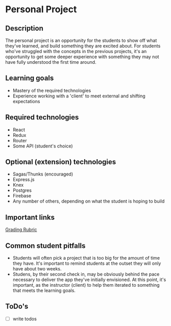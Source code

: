 # Personal Project

## Description

The personal project is an opportunity for the students to show off what they've
learned, and build something they are excited about. For students who've
struggled with the concepts in the previous projects, it's an opportunity to get
some deeper experience with something they may not have fully understood the
first time around.

## Learning goals

- Mastery of the required technologies
- Experience working with a 'client' to meet external and shifting expectations

## Required technologies

- React
- Redux
- Router
- Some API (student's choice)

## Optional (extension) technologies

- Sagas/Thunks (encouraged)
- Express.js
- Knex
- Postgres
- Firebase
- Any number of others, depending on what the student is hoping to build

## Important links

[Grading Rubric](https://github.com/turingschool/front-end-submissions-public/blob/master/templates/mod-3/personal-project.md)  

## Common student pitfalls

- Students will often pick a project that is too big for the amount of time they
  have. It's important to remind students at the outset they will only have
  about two weeks.
- Studens, by their second check in, may be obviously behind the pace necessary
  to deliver the app they've initially envisioned. At this point, it's
  important, as the instructor (client) to help them iterated to something that
  meets the learning goals.

## ToDo's

* [ ] write todos
